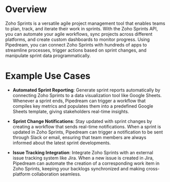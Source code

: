 # Overview

Zoho Sprints is a versatile agile project management tool that enables teams to plan, track, and iterate their work in sprints. With the Zoho Sprints API, you can automate your agile workflows, sync projects across different platforms, and create custom dashboards to monitor progress. Using Pipedream, you can connect Zoho Sprints with hundreds of apps to streamline processes, trigger actions based on sprint changes, and manipulate sprint data programmatically.

# Example Use Cases

- **Automated Sprint Reporting**: Generate sprint reports automatically by connecting Zoho Sprints to a data visualization tool like Google Sheets. Whenever a sprint ends, Pipedream can trigger a workflow that compiles key metrics and populates them into a predefined Google Sheets template, giving stakeholders real-time insights.

- **Sprint Change Notifications**: Stay updated with sprint changes by creating a workflow that sends real-time notifications. When a sprint is updated in Zoho Sprints, Pipedream can trigger a notification to be sent through Slack or email, ensuring that team members are always informed about the latest sprint developments.

- **Issue Tracking Integration**: Integrate Zoho Sprints with an external issue tracking system like Jira. When a new issue is created in Jira, Pipedream can automate the creation of a corresponding work item in Zoho Sprints, keeping your backlogs synchronized and making cross-platform collaboration seamless.
